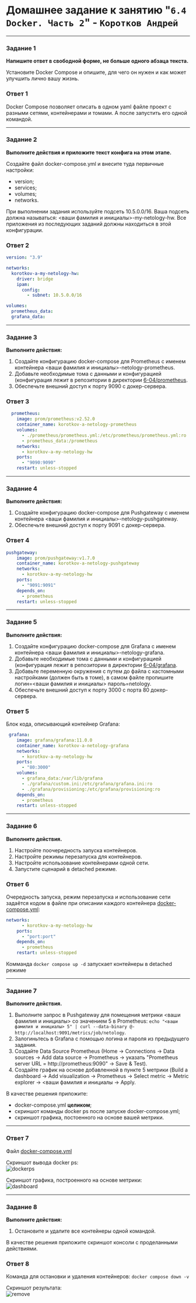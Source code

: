 # Домашнее задание к занятию "`6.4 Docker. Часть 2`" - `Коротков Андрей`
---

### Задание 1

**Напишите ответ в свободной форме, не больше одного абзаца текста.**

Установите Docker Compose и опишите, для чего он нужен и как может улучшить лично вашу жизнь.


### Ответ 1

Docker Compose позволяет описать в одном yaml файле проект с разными сетями, контейнерами и томами. А после запустить его одной командой.

---

### Задание 2 

**Выполните действия и приложите текст конфига на этом этапе.** 

Создайте файл docker-compose.yml и внесите туда первичные настройки: 

 * version;
 * services;
 * volumes;
 * networks.

При выполнении задания используйте подсеть 10.5.0.0/16.
Ваша подсеть должна называться: <ваши фамилия и инициалы>-my-netology-hw.
Все приложения из последующих заданий должны находиться в этой конфигурации.


### Ответ 2

```yaml
version: "3.9"

networks:
  korotkov-a-my-netology-hw:
    driver: bridge
    ipam:
      config:
        - subnet: 10.5.0.0/16

volumes:
  prometheus_data:
  grafana_data:
```

---


### Задание 3 

**Выполните действия:** 

1. Создайте конфигурацию docker-compose для Prometheus с именем контейнера <ваши фамилия и инициалы>-netology-prometheus. 
2. Добавьте необходимые тома с данными и конфигурацией (конфигурация лежит в репозитории в директории [6-04/prometheus](https://github.com/netology-code/sdvps-homeworks/tree/main/lecture_demos/6-04/prometheus).
3. Обеспечьте внешний доступ к порту 9090 c докер-сервера.


### Ответ 3

```yaml
  prometheus:
    image: prom/prometheus:v2.52.0
    container_name: korotkov-a-netology-prometheus
    volumes:
      - ./prometheus/prometheus.yml:/etc/prometheus/prometheus.yml:ro
      - prometheus_data:/prometheus
    networks:
      - korotkov-a-my-netology-hw
    ports:
      - "9090:9090"
    restart: unless-stopped
```

---

### Задание 4 

**Выполните действия:**

1. Создайте конфигурацию docker-compose для Pushgateway с именем контейнера <ваши фамилия и инициалы>-netology-pushgateway. 
2. Обеспечьте внешний доступ к порту 9091 c докер-сервера.


### Ответ 4

```yaml
pushgateway:
    image: prom/pushgateway:v1.7.0
    container_name: korotkov-a-netology-pushgateway
    networks:
      - korotkov-a-my-netology-hw
    ports:
      - "9091:9091"
    depends_on:
      - prometheus
    restart: unless-stopped
```

---

### Задание 5 

**Выполните действия:** 

1. Создайте конфигурацию docker-compose для Grafana с именем контейнера <ваши фамилия и инициалы>-netology-grafana. 
2. Добавьте необходимые тома с данными и конфигурацией (конфигурация лежит в репозитории в директории [6-04/grafana](https://github.com/netology-code/sdvps-homeworks/blob/main/lecture_demos/6-04/grafana/custom.ini).
3. Добавьте переменную окружения с путем до файла с кастомными настройками (должен быть в томе), в самом файле пропишите логин=<ваши фамилия и инициалы> пароль=netology.
4. Обеспечьте внешний доступ к порту 3000 c порта 80 докер-сервера.


### Ответ 5

Блок кода, описывающий контейнер Grafana:
```yaml
 grafana:
    image: grafana/grafana:11.0.0
    container_name: korotkov-a-netology-grafana
    networks:
      - korotkov-a-my-netology-hw
    ports:
      - "80:3000"
    volumes:
      - grafana_data:/var/lib/grafana
      - ./grafana/custom.ini:/etc/grafana/grafana.ini:ro
      - ./grafana/provisioning:/etc/grafana/provisioning:ro
    depends_on:
      - prometheus
    restart: unless-stopped
```

---

### Задание 6 

**Выполните действия.**

1. Настройте поочередность запуска контейнеров.
2. Настройте режимы перезапуска для контейнеров.
3. Настройте использование контейнерами одной сети.
5. Запустите сценарий в detached режиме.


### Ответ 6

Очередность запуска, режим перезапуска и использование сети задаётся кодом в файле при описании каждого контейнера [docker-compose.yml](../docker-compose.yml):

```yaml
networks:
      - korotkov-a-my-netology-hw
    ports:
      - "port:port"
    depends_on:
      - prometheus
    restart: unless-stopped
```

Комманда ```docker compose up -d``` запускает контейнеры в detached режиме

---

### Задание 7 

**Выполните действия.**
1. Выполните запрос в Pushgateway для помещения метрики <ваши фамилия и инициалы> со значением 5 в Prometheus: ```echo "<ваши фамилия и инициалы> 5" | curl --data-binary @- http://localhost:9091/metrics/job/netology```.
2. Залогиньтесь в Grafana с помощью логина и пароля из предыдущего задания.
3. Cоздайте Data Source Prometheus (Home -> Connections -> Data sources -> Add data source -> Prometheus -> указать "Prometheus server URL = http://prometheus:9090" -> Save & Test).
4. Создайте график на основе добавленной в пункте 5 метрики (Build a dashboard -> Add visualization -> Prometheus -> Select metric -> Metric explorer -> <ваши фамилия и инициалы -> Apply.

В качестве решения приложите:

* docker-compose.yml **целиком**;
* скриншот команды docker ps после запуске docker-compose.yml;
* скриншот графика, постоенного на основе вашей метрики.

---

### Ответ 7

Файл [docker-compose.yml](https://github.com/aniljich/6.4_Docker-2/blob/main/docker-compose.yml)

Скриншот вывода docker ps:<br>
![dockerps](https://github.com/aniljich/6.4_Docker-2/blob/main/img/docker_ps.png)

Скриншот графика, построенного на основе метрики:<br>
![dashboard](https://github.com/aniljich/6.4_Docker-2/blob/main/img/dashboard.png)

---

### Задание 8

**Выполните действия:** 

1. Остановите и удалите все контейнеры одной командой.

В качестве решения приложите скриншот консоли с проделанными действиями.


### Ответ 8

Команда для остановки и удаления контейнеров: ```docker compose down -v```

Скриншот результата:<br>
![remove](https://github.com/aniljich/6.4_Docker-2/blob/main/img/remove.png)
